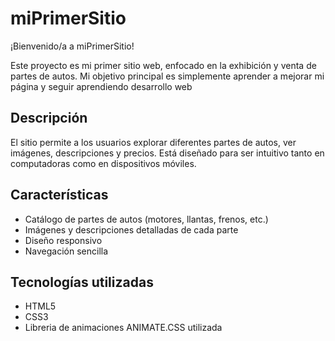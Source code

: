 # miPrimerSitio

¡Bienvenido/a a miPrimerSitio!

Este proyecto es mi primer sitio web, enfocado en la exhibición y venta de partes de autos. Mi objetivo principal es simplemente aprender a mejorar mi página y seguir aprendiendo desarrollo web

## Descripción

El sitio permite a los usuarios explorar diferentes partes de autos, ver imágenes, descripciones y precios. Está diseñado para ser intuitivo tanto en computadoras como en dispositivos móviles.

## Características

- Catálogo de partes de autos (motores, llantas, frenos, etc.)
- Imágenes y descripciones detalladas de cada parte
- Diseño responsivo
- Navegación sencilla

## Tecnologías utilizadas

- HTML5
- CSS3
- Libreria de animaciones ANIMATE.CSS utilizada

